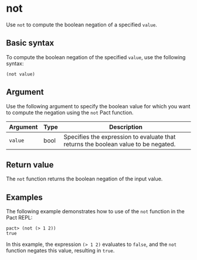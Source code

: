 # not

Use `not` to compute the boolean negation of a specified `value`.

## Basic syntax

To compute the boolean negation of the specified `value`, use the following syntax:

```pact
(not value)
```

## Argument

Use the following argument to specify the boolean value for which you want to compute the negation using the `not` Pact function.

| Argument | Type | Description |
| --- | --- | --- |
| `value` | bool | Specifies the expression to evaluate that returns the boolean value to be negated. |

## Return value

The `not` function returns the boolean negation of the input value.

## Examples

The following example demonstrates how to use of the `not` function in the Pact REPL:

```pact
pact> (not (> 1 2))
true
```

In this example, the expression `(> 1 2)` evaluates to `false`, and the `not` function negates this value, resulting in `true`.
